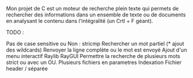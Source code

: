 Mon projet de C est un moteur de recherche plein texte qui permets de rechercher des informations dans un ensemble de texte ou de documents en analysant le contenu dans l'intégralité (un Crtl + F géant).


TODO : 

Pas de case sensitive ou Non : stricmp
Rechercher un mot partiel (* ajout des wildcards)
Renvoyer la ligne complète ou le mot est envoyé
Ajout d'un menu interactif Raylib RayGUI
Permettre la recherche de plusieurs mots strict ou avec un OU.
Plusieurs fichiers en parametres
Indexation
Fichier header / séparée